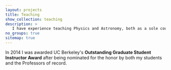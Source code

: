 ```yaml
---
layout: projects
title: Teaching
show_collection: teaching
description: >
   I have experience teaching Physics and Astronomy, both as a sole course instructor and as a teaching assistant. From my past teaching experiences I have developed a teaching philosophy that can be summarized by the following tenets. First, students learn best through active participation and collaborative learning. Second, it is important for instructors to integrate technical skills such as computing and data analysis techniques throughout the curriculum. And third, physics is an inherently difficult subject and students shouldn't be expected to understand everything the first time they see it. Transparency as a teacher and a mentor is vital for student retention
no_groups: true
sitemap: true
---
```

In 2014 I was awarded UC Berkeley's **Outstanding Graduate Student Instructor Award** after being nominated for the honor by both my students and the Professors of record.
